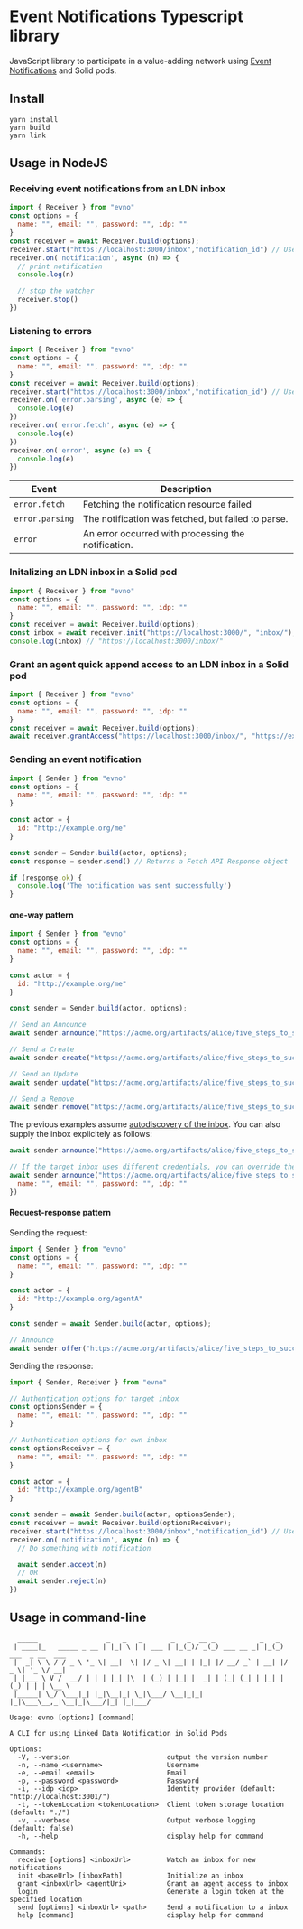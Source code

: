 # Event Notifications Typescript library

JavaScript library to participate in a value-adding network using [Event Notifications](https://www.eventnotifications.net/) and Solid pods.

## Install

```
yarn install
yarn build 
yarn link
```

## Usage in NodeJS

### Receiving event notifications from an LDN inbox

```javascript
import { Receiver } from "evno"
const options = {
  name: "", email: "", password: "", idp: ""
}
const receiver = await Receiver.build(options);
receiver.start("https://localhost:3000/inbox","notification_id") // Use the notifcation strategy
receiver.on('notification', async (n) => {
  // print notification
  console.log(n)

  // stop the watcher
  receiver.stop()
})
```

### Listening to errors

```javascript
import { Receiver } from "evno"
const options = {
  name: "", email: "", password: "", idp: ""
}
const receiver = await Receiver.build(options);
receiver.start("https://localhost:3000/inbox","notification_id") // Use the notifcation strategy
receiver.on('error.parsing', async (e) => {
  console.log(e)
})
receiver.on('error.fetch', async (e) => {
  console.log(e)
})
receiver.on('error', async (e) => {
  console.log(e)
})
```

| Event | Description |
| ----- | ----------- |
| `error.fetch`| Fetching the notification resource failed |
| `error.parsing`| The notification was fetched, but failed to parse. |
| `error`| An error occurred with processing the notification.  |

### Initalizing an LDN inbox in a Solid pod

```javascript
import { Receiver } from "evno"
const options = {
  name: "", email: "", password: "", idp: ""
}
const receiver = await Receiver.build(options);
const inbox = await receiver.init("https://localhost:3000/", "inbox/");
console.log(inbox) // "https://localhost:3000/inbox/"
```

### Grant an agent quick append access to an LDN inbox in a Solid pod

```javascript
import { Receiver } from "evno"
const options = {
  name: "", email: "", password: "", idp: ""
}
const receiver = await Receiver.build(options);
await receiver.grantAccess("https://localhost:3000/inbox/", "https://example.org/webid#me");
```

### Sending an event notification

```javascript
import { Sender } from "evno"
const options = {
  name: "", email: "", password: "", idp: ""
}

const actor = {
  id: "http://example.org/me"
}

const sender = Sender.build(actor, options);
const response = sender.send() // Returns a Fetch API Response object

if (response.ok) {
  console.log('The notification was sent successfully')
}
```


#### one-way pattern

```javascript
import { Sender } from "evno"
const options = {
  name: "", email: "", password: "", idp: ""
}

const actor = {
  id: "http://example.org/me"
}

const sender = Sender.build(actor, options);

// Send an Announce
await sender.announce("https://acme.org/artifacts/alice/five_steps_to_success.html") 

// Send a Create 
await sender.create("https://acme.org/artifacts/alice/five_steps_to_success.html")

// Send an Update
await sender.update("https://acme.org/artifacts/alice/five_steps_to_success.html")

// Send a Remove
await sender.remove("https://acme.org/artifacts/alice/five_steps_to_success.html")
```

The previous examples assume [autodiscovery of the inbox](https://www.eventnotifications.net/#Discovery). 
You can also supply the inbox explicitely as follows:

```javascript
await sender.announce("https://acme.org/artifacts/alice/five_steps_to_success.html", "https://example.org/inbox/") 

// If the target inbox uses different credentials, you can override the default ones as well
await sender.announce("https://acme.org/artifacts/alice/five_steps_to_success.html", "https://example.org/inbox/", {
  name: "", email: "", password: "", idp: ""
}) 

```


#### Request-response pattern

Sending the request:

```javascript
import { Sender } from "evno"
const options = {
  name: "", email: "", password: "", idp: ""
}

const actor = {
  id: "http://example.org/agentA"
}

const sender = await Sender.build(actor, options);

// Announce
await sender.offer("https://acme.org/artifacts/alice/five_steps_to_success.html", "https://localhost:3000/inbox") 
```

Sending the response:

```javascript
import { Sender, Receiver } from "evno"

// Authentication options for target inbox
const optionsSender = {
  name: "", email: "", password: "", idp: ""
}

// Authentication options for own inbox
const optionsReceiver = {
  name: "", email: "", password: "", idp: ""
}

const actor = {
  id: "http://example.org/agentB"
}

const sender = await Sender.build(actor, optionsSender);
const receiver = await Receiver.build(optionsReceiver);
receiver.start("https://localhost:3000/inbox","notification_id") // Use the notifcation strategy
receiver.on('notification', async (n) => {
  // Do something with notification

  await sender.accept(n)
  // OR
  await sender.reject(n)
})
```

## Usage in command-line

```
  _____                 _   _   _       _   _  __ _           _   _                 
 | ____|_   _____ _ __ | |_| \ | | ___ | |_(_)/ _(_) ___ __ _| |_(_) ___  _ __  ___ 
 |  _| \ \ / / _ \ '_ \| __|  \| |/ _ \| __| | |_| |/ __/ _` | __| |/ _ \| '_ \/ __|
 | |___ \ V /  __/ | | | |_| |\  | (_) | |_| |  _| | (_| (_| | |_| | (_) | | | \__ \
 |_____| \_/ \___|_| |_|\__|_| \_|\___/ \__|_|_| |_|\___\__,_|\__|_|\___/|_| |_|___/
                                                                                    
Usage: evno [options] [command]

A CLI for using Linked Data Notification in Solid Pods

Options:
  -V, --version                        output the version number
  -n, --name <username>                Username
  -e, --email <email>                  Email
  -p, --password <password>            Password
  -i, --idp <idp>                      Identity provider (default: "http://localhost:3001/")
  -t, --tokenLocation <tokenLocation>  Client token storage location (default: "./")
  -v, --verbose                        Output verbose logging (default: false)
  -h, --help                           display help for command

Commands:
  receive [options] <inboxUrl>         Watch an inbox for new notifications
  init <baseUrl> [inboxPath]           Initialize an inbox
  grant <inboxUrl> <agentUri>          Grant an agent access to inbox
  login                                Generate a login token at the specified location
  send [options] <inboxUrl> <path>     Send a notification to a inbox
  help [command]                       display help for command
```
